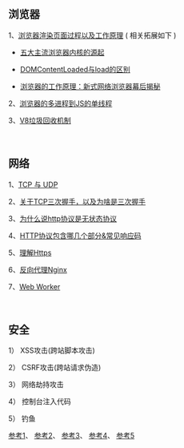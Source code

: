 ## 浏览器

1、[浏览器渲染页面过程以及工作原理](https://segmentfault.com/a/1190000010298038) ( 相关拓展如下 )

* [五大主流浏览器内核的源起](https://blog.csdn.net/Summer_15/article/details/71249203)

* [DOMContentLoaded与load的区别](https://www.cnblogs.com/caizhenbo/p/6679478.html)

* [浏览器的工作原理：新式网络浏览器幕后揭秘](https://www.html5rocks.com/zh/tutorials/internals/howbrowserswork/)

2、[浏览器的多进程到JS的单线程](https://segmentfault.com/a/1190000012925872)

3、[V8垃圾回收机制](https://juejin.im/post/5c8b89f55188257e8e232d99) 

<br/>

## 网络
1、[TCP 与 UDP](https://www.huaweicloud.com/articles/b49c0ecd9fc1d91730566082918b3d48.html)

2、[关于TCP三次握手，以及为啥是三次握手](https://juejin.im/post/5ce39af36fb9a07ed136a9bc)

3、[为什么说http协议是无状态协议](https://www.cnblogs.com/Jadie/p/6877392.html)

4、[HTTP协议包含哪几个部分&常见响应码](http://caibaojian.com/http.html)

5、[理解Https](https://mp.weixin.qq.com/s/StqqafHePlBkWAPQZg3NrA)

6、[反向代理Nginx](https://juejin.im/entry/57fb07b0816dfa0056c0ada8)

7、[Web Worker](http://www.ruanyifeng.com/blog/2018/07/web-worker.html)

<br/>

## 安全

  1） XSS攻击(跨站脚本攻击)

  2） CSRF攻击(跨站请求伪造)

  3） 网络劫持攻击

  4） 控制台注入代码

  5） 钓鱼

  [参考1](https://tech.meituan.com/2018/09/27/fe-security.html)、
  [参考2](https://segmentfault.com/a/1190000006672214)、
  [参考3](https://zhuanlan.zhihu.com/p/25486768?group_id=820705780520079360)、
  [参考4](https://www.tuicool.com/articles/7Ff2EbZ)、
  [参考5](https://www.cnblogs.com/hyddd/archive/2009/04/09/1432744.html)